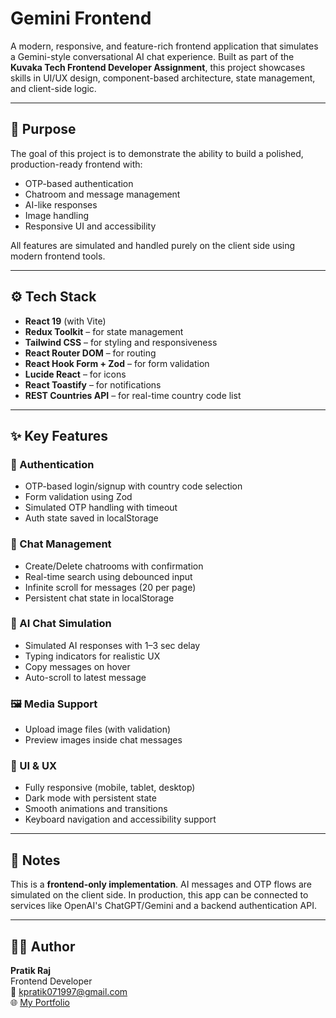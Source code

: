 # Gemini Frontend

A modern, responsive, and feature-rich frontend application that simulates a Gemini-style conversational AI chat experience. Built as part of the **Kuvaka Tech Frontend Developer Assignment**, this project showcases skills in UI/UX design, component-based architecture, state management, and client-side logic.

---

## 🎯 Purpose

The goal of this project is to demonstrate the ability to build a polished, production-ready frontend with:

- OTP-based authentication
- Chatroom and message management
- AI-like responses
- Image handling
- Responsive UI and accessibility

All features are simulated and handled purely on the client side using modern frontend tools.

---

## ⚙️ Tech Stack

- **React 19** (with Vite)
- **Redux Toolkit** – for state management
- **Tailwind CSS** – for styling and responsiveness
- **React Router DOM** – for routing
- **React Hook Form + Zod** – for form validation
- **Lucide React** – for icons
- **React Toastify** – for notifications
- **REST Countries API** – for real-time country code list

---

## ✨ Key Features

### 🔐 Authentication

- OTP-based login/signup with country code selection
- Form validation using Zod
- Simulated OTP handling with timeout
- Auth state saved in localStorage

### 💬 Chat Management

- Create/Delete chatrooms with confirmation
- Real-time search using debounced input
- Infinite scroll for messages (20 per page)
- Persistent chat state in localStorage

### 🤖 AI Chat Simulation

- Simulated AI responses with 1–3 sec delay
- Typing indicators for realistic UX
- Copy messages on hover
- Auto-scroll to latest message

### 🖼️ Media Support

- Upload image files (with validation)
- Preview images inside chat messages

### 🌙 UI & UX

- Fully responsive (mobile, tablet, desktop)
- Dark mode with persistent state
- Smooth animations and transitions
- Keyboard navigation and accessibility support

---

## 📝 Notes

This is a **frontend-only implementation**. AI messages and OTP flows are simulated on the client side. In production, this app can be connected to services like OpenAI's ChatGPT/Gemini and a backend authentication API.

---

## 🙋‍♂️ Author

**Pratik Raj**  
Frontend Developer  
📧 kpratik071997@gmail.com  
🌐 [My Portfolio](https://myporfolio-kpratik0709.vercel.app/)
